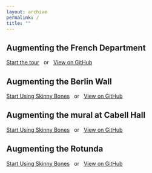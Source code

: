 ```yaml
---
layout: archive
permalink: /
title: ""
---
```


<div class="page-lead" style="background-image:url(https://mmistakes.github.io/skinny-bones-jekyll/images/wood-texture-1600x800.jpg)">
      <div class="wrap page-lead-content">
        <!-- <h1>UVa Reveal</h1> -->
        <h2>Augmenting the French Department</h2>
        <a href="https://mmistakes.github.io/skinny-bones-jekyll/getting-started/" class="btn-inverse">Start the tour</a> &nbsp; or &nbsp; <a href="https://github.com/mmistakes/skinny-bones-jekyll" class="btn-inverse">View on GitHub</a>
      </div><!-- /.page-lead-content -->
    </div><!-- /.page-lead -->


<div class="page-lead" style="background-image:url(https://mmistakes.github.io/skinny-bones-jekyll/images/wood-texture-1600x800.jpg)">
		      <div class="wrap page-lead-content">
		        <!-- <h1>UVa Reveal</h1> -->
		        <h2>Augmenting the Berlin Wall</h2>
		        <a href="https://mmistakes.github.io/skinny-bones-jekyll/getting-started/" class="btn-inverse">Start Using Skinny Bones</a> &nbsp; or &nbsp; <a href="https://github.com/mmistakes/skinny-bones-jekyll" class="btn-inverse">View on GitHub</a>
		      </div><!-- /.page-lead-content -->
		    </div><!-- /.page-lead -->

<div class="page-lead" style="background-image:url(https://mmistakes.github.io/skinny-bones-jekyll/images/wood-texture-1600x800.jpg)">
	      <div class="wrap page-lead-content">
		        <!-- <h1>UVa Reveal</h1> -->
				        <h2>Augmenting the mural at Cabell Hall</h2>
				        <a href="https://mmistakes.github.io/skinny-bones-jekyll/getting-started/" class="btn-inverse">Start Using Skinny Bones</a> &nbsp; or &nbsp; <a href="https://github.com/mmistakes/skinny-bones-jekyll" class="btn-inverse">View on GitHub</a>
				      </div><!-- /.page-lead-content -->
				    </div><!-- /.page-lead -->

<div class="page-lead" style="background-image:url(https://mmistakes.github.io/skinny-bones-jekyll/images/wood-texture-1600x800.jpg)">						      <div class="wrap page-lead-content">
						       <!-- <h1>UVa Reveal</h1> -->
						       <h2>Augmenting the Rotunda</h2>
						       <a href="https://mmistakes.github.io/skinny-bones-jekyll/getting-started/" class="btn-inverse">Start Using Skinny Bones</a> &nbsp; or &nbsp; <a href="https://github.com/mmistakes/skinny-bones-jekyll" class="btn-inverse">View on GitHub</a>
						      </div><!-- /.page-lead-content -->
						    </div><!-- /.page-lead -->
